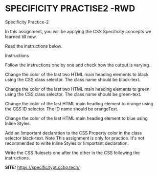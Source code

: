 # SPECIFICITY PRACTISE2 -RWD

Specificity Practice-2

In this assignment, you will be applying the CSS Specificity concepts we learned till now.

Read the instructions below.

Instructions

Follow the instructions one by one and check how the output is varying.


Change the color of the last two HTML main heading elements to black using the CSS class selector. The class name should be black-text.

Change the color of the last two HTML main heading elements to green using the CSS class selector. The class name should be green-text.

Change the color of the last HTML main heading element to orange using the CSS ID selector. The ID name should be orangeText.

Change the color of the last HTML main heading element to blue using Inline Styles.

Add an !important declaration to the CSS Property color in the class selector black-text.
Note
This assignment is only for practice. It's not recommended to write Inline Styles or !important declaration.

Write the CSS Rulesets one after the other in the CSS following the instructions.

**SITE:** https://specificitypt.ccbp.tech/
